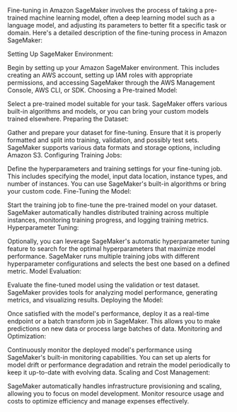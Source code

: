 Fine-tuning in Amazon SageMaker involves the process of taking a pre-trained machine learning model, often a deep learning model such as a language model, and adjusting its parameters to better fit a specific task or domain. Here's a detailed description of the fine-tuning process in Amazon SageMaker:

Setting Up SageMaker Environment:

Begin by setting up your Amazon SageMaker environment. This includes creating an AWS account, setting up IAM roles with appropriate permissions, and accessing SageMaker through the AWS Management Console, AWS CLI, or SDK.
Choosing a Pre-trained Model:

Select a pre-trained model suitable for your task. SageMaker offers various built-in algorithms and models, or you can bring your custom models trained elsewhere.
Preparing the Dataset:

Gather and prepare your dataset for fine-tuning. Ensure that it is properly formatted and split into training, validation, and possibly test sets. SageMaker supports various data formats and storage options, including Amazon S3.
Configuring Training Jobs:

Define the hyperparameters and training settings for your fine-tuning job. This includes specifying the model, input data location, instance types, and number of instances. You can use SageMaker's built-in algorithms or bring your custom code.
Fine-Tuning the Model:

Start the training job to fine-tune the pre-trained model on your dataset. SageMaker automatically handles distributed training across multiple instances, monitoring training progress, and logging training metrics.
Hyperparameter Tuning:

Optionally, you can leverage SageMaker's automatic hyperparameter tuning feature to search for the optimal hyperparameters that maximize model performance. SageMaker runs multiple training jobs with different hyperparameter configurations and selects the best one based on a defined metric.
Model Evaluation:

Evaluate the fine-tuned model using the validation or test dataset. SageMaker provides tools for analyzing model performance, generating metrics, and visualizing results.
Deploying the Model:

Once satisfied with the model's performance, deploy it as a real-time endpoint or a batch transform job in SageMaker. This allows you to make predictions on new data or process large batches of data.
Monitoring and Optimization:

Continuously monitor the deployed model's performance using SageMaker's built-in monitoring capabilities. You can set up alerts for model drift or performance degradation and retrain the model periodically to keep it up-to-date with evolving data.
Scaling and Cost Management:

SageMaker automatically handles infrastructure provisioning and scaling, allowing you to focus on model development. Monitor resource usage and costs to optimize efficiency and manage expenses effectively.
